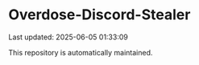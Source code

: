 # Overdose-Discord-Stealer

Last updated: 2025-06-05 01:33:09

This repository is automatically maintained.

